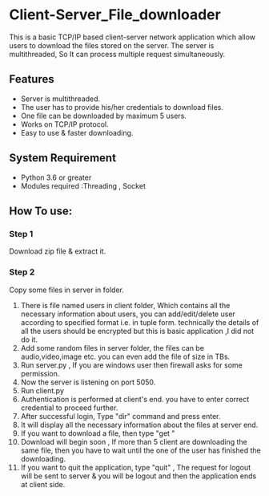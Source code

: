 # Client-Server_File_downloader
This is a basic TCP/IP based client-server network application which allow users to download the files stored on the server. The server is multithreaded, So It can process multiple request simultaneously.

## Features
* Server is multithreaded.
* The user has to provide his/her credentials to download files.
* One file can be downloaded by maximum 5 users.
* Works on TCP/IP protocol.
* Easy to use & faster downloading.

## System Requirement
* Python 3.6 or greater
* Modules required :Threading , Socket

## How To use:

### Step 1 
Download zip file & extract it.

### Step 2
Copy some files in server in folder.

1) There is file named users in client folder, Which contains all the necessary information about users, you can add/edit/delete user according to specified format i.e. in tuple form. technically the details of all the users should be encrypted but this is basic application ,I did not do it.
2) Add some random files in server folder, the files can be audio,video,image etc. you can even add the file of size in TBs.
3) Run server.py , If you are windows user then firewall asks for some permission. 
4) Now the server is listening on port 5050. 
5) Run client.py
6) Authentication is performed at client's end. you have to enter correct credential to proceed further.
7) After successful login, Type "dir" command and press enter.
8) It will display all the necessary information about the files at server end.
9) If you want to download a file, then type "get <filename>" 
10) Download will begin soon , If more than 5 client are downloading the same file, then you have to wait until the one of the user has finished the downloading.
11) If you want to quit the application, type "quit" , The request for logout will be sent to server & you will be logout and then the application ends at client side.
